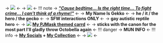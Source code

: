 -> ![](https://i.ibb.co/Nmx5VQ7/756-C78-DA-1985-48-D0-A9-FB-660-F785-C5-B59.png) <-
-> ![](https://i.ibb.co/PWRkpkc/564-FF3-F7-B796-4-F85-8-A93-8-A592-E0-C981-F.png) <-
!!! note
     -> [***"Cause bedtime... Is the right time... To fight crime... I can't think of a rhyme!"***](https://youtu.be/gm9UsFHVyKg) <-
     -> **My Name Is Gekko** <-
     -> **he / it / the hero / the gecko** <-
     -> **SFW interactions ONLY** <-
     -> **gay autistic reptile hero** <-
     -> ![](https://64.media.tumblr.com/68e0fb992a6a79a66b2d687aa5584e8c/acd6868340c8c7db-3d/s75x75_c1/faa3a672f40d476f5b71955dcc70ea27b9839192.gif) [**My PJMask themed carrd**](https://pjmasks.carrd.co) <-
     -> **sticks with the canon for the most part I'll gladly throw Octobella again** <-
!!! danger
    -> **MUN INFO** <-
!!! info
    -> **[My Socials](https://linktr.ee/Cyadical) + [My Collection](https://rentry.co/ToyCollection)** <-
-> ![](https://i.ibb.co/1J6Dw0C/6-BB3746-C-4-FD8-419-F-92-D4-9-B4-D26-EA0-DCA.gif) <-
